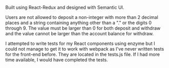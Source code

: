 Built using React-Redux and designed with Semantic UI.

Users are not allowed to deposit a non-integer with more than 2 decimal places and a string containing anything other than a "." or the digits 0 through 9. The value must be larger than 0 for both deposit and withdraw and the value cannot be larger than the account balance for withdraw.

I attempted to write tests for my React components using enzyme but I could not manage to get it to work with webpack as I've never written tests for the front-end before. They are located in the tests.js file. If I had more time available, I would have completed the tests.
